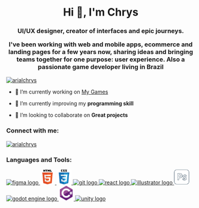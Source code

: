 <h1 align="center">Hi 👋, I'm Chrys</h1>
<h3 align="center"> UI/UX designer, creator of interfaces and epic journeys.

I've been working with web and mobile apps, ecommerce and landing pages for a few years now, sharing ideas and bringing teams together for one purpose: user experience.
Also a passionate game developer living in Brazil</h3>

<p align="left"> <a href="https://twitter.com/arialchrys" target="blank"><img src="https://img.shields.io/twitter/follow/arialchrys?logo=twitter&style=for-the-badge" alt="arialchrys" /></a> </p>

- 🔭 I’m currently working on [My Games](https://chrystian-ariel.itch.io/)

- 🌱 I’m currently improving my **programming skill**

- 👯 I’m looking to collaborate on **Great projects**

<h3 align="left">Connect with me:</h3>
<p align="left">
<a href="https://www.linkedin.com/in/chrystian-ariel/" target="blank"><img align="center" src="https://content.linkedin.com/content/dam/me/business/en-us/amp/brand-site/v2/bg/LI-Bug.svg.original.svg" alt="arialchrys" height="30" width="40" /></a>
</p>

<h3 align="left">Languages and Tools:</h3>
<p align="left"> <a href="https://www.figma.com/" target="_blank" rel="noreferrer"> <img src="https://www.vectorlogo.zone/logos/figma/figma-icon.svg" alt="figma logo" width="40" height="40"/> </a> <a href="https://www.w3.org/html/" target="_blank" rel="noreferrer"> <img src="https://raw.githubusercontent.com/devicons/devicon/master/icons/html5/html5-original-wordmark.svg" alt="html5 logo" width="40" height="40"/> </a> <a href="https://www.w3schools.com/css/" target="_blank" rel="noreferrer"> <img src="https://raw.githubusercontent.com/devicons/devicon/master/icons/css3/css3-original-wordmark.svg" alt="css3 logo" width="40" height="40"/> </a> <a href="https://git-scm.com/" target="_blank" rel="noreferrer"> <img src="https://www.vectorlogo.zone/logos/git-scm/git-scm-icon.svg" alt="git logo" width="40" height="40"/> </a> <a href="https://react.dev" target="_blank" rel="noreferrer"> <img src="https://upload.wikimedia.org/wikipedia/commons/thumb/a/a7/React-icon.svg/512px-React-icon.svg.png" alt="react logo" width="40" height="40"/> </a> <a href="https://www.adobe.com/in/products/illustrator.html" target="_blank" rel="noreferrer"> <img src="https://www.vectorlogo.zone/logos/adobe_illustrator/adobe_illustrator-icon.svg" alt="illustrator logo" width="40" height="40"/> </a> <a href="https://www.photoshop.com/en" target="_blank" rel="noreferrer"> <img src="https://raw.githubusercontent.com/devicons/devicon/master/icons/photoshop/photoshop-line.svg" alt="photoshop logo" width="40" height="40"/> </a> <a href="https://godotengine.org" target="_blank" rel="noreferrer"> <img src="https://upload.wikimedia.org/wikipedia/commons/6/6a/Godot_icon.svg" alt="godot engine logo" width="40" height="40"/> </a> <a href="https://www.w3schools.com/cs/" target="_blank" rel="noreferrer"> <img src="https://raw.githubusercontent.com/devicons/devicon/master/icons/csharp/csharp-original.svg" alt="csharp logo" width="40" height="40"/> </a> <a href="https://unity.com/" target="_blank" rel="noreferrer"> <img src="https://www.vectorlogo.zone/logos/unity3d/unity3d-icon.svg" alt="unity logo" width="40" height="40"/> </a> </p>
